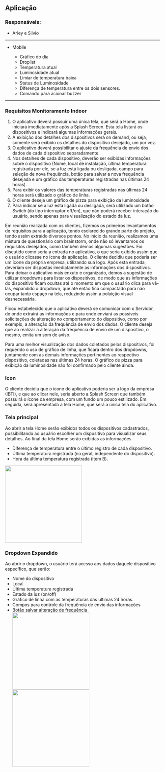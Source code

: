 ## Aplicação

### Responsáveis:
  * Arley e Silvio
---------------------------------
* Mobile  

  * Gráfico do dia
  * Droplist
  * Temperatura atual
  * Luminosidade atual
  * Limiar de temperatura baixa
  * Status de Luminosidade
  * Diferença de temperatura entre os dois sensores.
  * Comando para acionar buzzer 
---------------------------------------

<h3><b>Requisitos Monitoramento Indoor</b></h3>
<p>
 <ol>
  <li>O aplicativo deverá possuir uma única tela, que será a Home, onde iniciará imediatamente após a Splash Screen. Esta tela listará os dispositivos e indicará algumas informações gerais.</li>
  <li>A exibição dos detalhes dos dispositivos será on demand, ou seja, somente será exibido os detalhes do dispositivo desejado, um por vez.</li>
  <li>O aplicativo deverá possibilitar o ajuste da frequência de envio dos dados de cada dispositivo separadamente.</li>
  <li>Nos detalhes de cada dispositivo, deverão ser exibidas informações sobre o dispositivo (Nome, local de instalação, última temperatura registrada por ele, se a luz está ligada ou desligada, campo para seleção de nova frequência, botão para salvar a nova frequência desejada e um gráfico das temperaturas registradas nas últimas 24 horas).</li>
  <li>Para exibir os valores das temperaturas registradas nas últimas 24 horas será utilizado o gráfico de linha.</li>
  <li>O cliente deseja um gráfico de pizza para exibição da luminosidade</li>
  <li>Para indicar se a luz está ligada ou desligada, será utilizado um botão Switch (do tipo interruptor off/on), que não poderá receber interação do usuário, sendo apenas para visualização do estado da luz.</li>
 </ol>
</p>

<p>
 Em reunião realizada com os clientes, fizemos os primeiros levantamentos de requisitos para a aplicação, tendo esclarecido grande parte do projeto, tendo assim extraído diversos pontos. No início da reunião, realizamos uma mistura de questionário com brainstorm, onde não só levantamos os requisitos desejados, como também demos algumas sugestões. Foi discutido como seria a entrada no aplicativo, o que seria exibido assim que o usuário clicasse no ícone da aplicação. O cliente decidiu que poderia ser um ícone da própria empresa, utilizando sua logo. Após esta entrada, deveriam ser dispostas imediatamente as informações dos dispositivos. Para deixar o aplicativo mais enxuto e organizado, demos a sugestão de utilizar dropdowns para listar os dispositivos, de modo que as informações do dispositivo ficam ocultas até o momento em que o usuário clica para vê-las, expandido o dropdown, que até então fica compactado para não ocupar tanto espaço na tela, reduzindo assim a poluição visual desnecessária.

Ficou estabelecido que o aplicativo deverá se comunicar com o Servidor, de onde extrairá as informações e para onde enviará as possíveis solicitações de alteração no comportamento do dispositivo, como por exemplo, a alteração da frequência de envio dos dados. O cliente deseja que ao realizar a alteração da frequência de envio de um dispositivo, o mesmo, emita um som de aviso.

Para uma melhor visualização dos dados coletados pelos dispositivos, foi requerido o uso de gráfico de linha, que ficará dentro dos dropdowns, juntamente com as demais informações pertinentes ao respectivo dispositivo, coletadas nas últimas 24 horas. O gráfico de pizza para exibição da luminosidade não foi confirmado pelo cliente ainda.
</p>

<h3><b>Icon</b></h3>
<p>O cliente decidiu que o ícone do aplicativo poderia ser a logo da empresa (IBTI), e que ao clicar nele, seria aberto a Splash Screen que também possuirá o ícone da empresa, com um fundo um pouco estilizado. Em seguida, será apresentada a tela Home, que será a única tela do aplicativo.</p>

<h3><b>Tela principal</b></h3>
<p>Ao abrir a tela Home serão exibidos todos os dispositivos cadastrados, possibilitando ao usuário escolher um dispositivo para visualizar seus detalhes. Ao final da tela Home serão exibidas as informações</p>
<ul>
 <li>Diferença de temperatura entre o último registro de cada dispositivo.</li>
 <li>Última temperatura registrada (no geral, independente do dispositivo).</li>
 <li>Hora da última temperatura registrada (item B).</li>
</ul>
<img src="https://user-images.githubusercontent.com/32252053/87790233-9f8ee800-c816-11ea-9c01-8a6a5add33da.jpg" width="250" heigth="300"/>

<h3><b>Dropdown Expandido</b></h3>
<p>Ao abrir o dropdown, o usuário terá acesso aos dados daquele dispositivo específico, que serão:</p>
<ul>
 <li>Nome do dispositivo</li>
 <li>Local</li>
 <li>Última temperatura registrada</li>
 <li>Estado da luz (on/off)</li>
 <li>Gráfico de linha com as temperaturas das ultimas 24 horas.</li>
 <li>Compos para controle da frequência de envio das informações</li>
 <li>Botão salvar alteração de frequência</li>
 <img src="https://user-images.githubusercontent.com/32252053/87791983-92272d00-c819-11ea-8457-2f528225e41a.jpg"  width="250" heigth="300"/>
 <img src="https://user-images.githubusercontent.com/32252053/87791983-92272d00-c819-11ea-8457-2f528225e41a.jpg"  width="250" heigth="300"/>
</ul>


